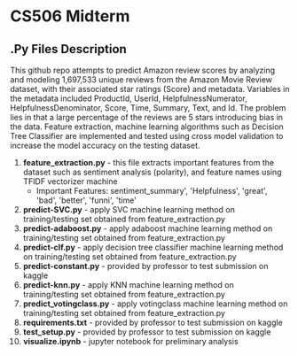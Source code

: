 # CS506 Midterm


## .Py Files Description
This github repo attempts to predict Amazon review scores by analyzing and modeling 1,697,533 unique reviews from the Amazon Movie Review dataset, with their associated star ratings (Score) and metadata. Variables in the metadata included ProductId, UserId, HelpfulnessNumerator, HelpfulnessDenominator, Score, Time, Summary, Text, and Id. The problem lies in that a large percentage of the reviews are 5 stars introducing bias in the data. Feature extraction, machine learning algorithms such as Decision Tree Classifier are implemented and tested using cross model validation to increase the model accuracy on the testing dataset. 

1. **feature_extraction.py** - this file extracts important features from the dataset such as sentiment analysis (polarity), and feature names using TFIDF vectorizer machine
    * Important Features: sentiment_summary', 'Helpfulness', 'great', 'bad', 'better', 'funni', 'time' 
3. **predict-SVC.py** - apply SVC machine learning method on training/testing set obtained from feature_extraction.py
4. **predict-adaboost.py** - apply adaboost machine learning method on training/testing set obtained from feature_extraction.py
5. **predict-clf.py** - apply decision tree classifier machine learning method on training/testing set obtained from feature_extraction.py
6. **predict-constant.py** - provided by professor to test submission on kaggle
7. **predict-knn.py** - apply KNN machine learning method on training/testing set obtained from feature_extraction.py
8. **predict_votingclass.py** - apply votingclass machine learning method on training/testing set obtained from feature_extraction.py
9. **requirements.txt** - provided by professor to test submission on kaggle
10. **test_setup.py** - provided by professor to test submission on kaggle
11. **visualize.ipynb** - jupyter notebook for preliminary analysis
